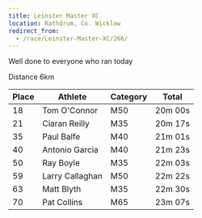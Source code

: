 ```yaml
---
title: Leinster Master XC
location: Rathdrum, Co. Wicklow
redirect_from:
  - /race/Leinster-Master-XC/266/
---
```


Well done to everyone who ran today

Distance  6km

| Place | Athlete         | Category | Total   |
|-------|-----------------|----------|---------|
| 18    | Tom O'Connor    | M50      | 20m 00s |
| 21    | Ciaran Reilly   | M35      | 20m 17s |
| 35    | Paul Balfe      | M40      | 21m 01s |
| 40    | Antonio Garcia  | M40      | 21m 23s |
| 50    | Ray Boyle       | M35      | 22m 03s |
| 59    | Larry Callaghan | M50      | 22m 22s |
| 63    | Matt Blyth      | M35      | 22m 30s |
| 70    | Pat Collins     | M65      | 23m 07s |
